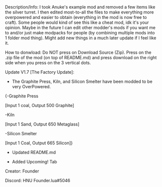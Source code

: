 Description/Info: I took Anuke's example mod and removed a few items like the silver turret. I then edited most-to-all the files to make everything more overpowered and easier to obtain (everything in the mod is now free to craft). Some people would kind of see this like a cheat mod, idk it's your opinion. Maybe in the future I can edit other modder's mods if you want me to and/or just make modpacks for people (by combining multiple mods into 1 folder mod thing). Might add new things in a much later update if I feel like it.


How to donwload: Do NOT press on Download Source (Zip). Press on the .zip file of the mod (on top of README.md) and press download on the right side when you press on the 3 vertical dots.



Update V1.7 [The Factory Update]:

- The Graphite Press, Kiln, and Silicon Smelter have been modded to be very OverPowered.

{-Graphite Press

[Input 1 coal, Output 500 Graphite]

-Kiln

[Input 1 Sand, Output 650 Metaglass]

-Silicon Smelter

[Input 1 Coal, Output 665 Silicon]}

- Updated README.md

- Added Upcoming! Tab



Creator: Founder

Discord: HNU Founder.lua#5046
